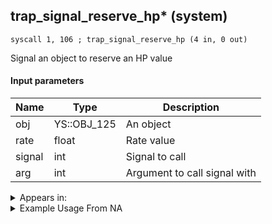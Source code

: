 ## trap_signal_reserve_hp* (system)

`syscall 1, 106 ; trap_signal_reserve_hp (4 in, 0 out)`

Signal an object to reserve an HP value

#### Input parameters
| Name | Type | Description
|------|------|------------
| obj   | YS::OBJ_125   | An object
| rate   | float   | Rate value
| signal   | int   | Signal to call
| arg   | int   | Argument to call signal with




<details>
	<summary>Appears in:</summary>

</details>

<details>
	<summary>Example Usage From NA</summary>
```

```
</details>


